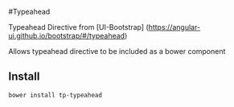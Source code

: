 #Typeahead
 
Typeahead Directive from [UI-Bootstrap] (https://angular-ui.github.io/bootstrap/#/typeahead)

Allows typeahead directive to be included as a bower component

## Install

    bower install tp-typeahead
